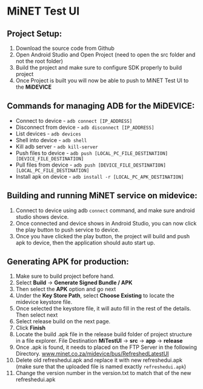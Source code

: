 # MiNET Test UI

## Project Setup:

1. Download the source code from Github
2. Open Android Studio and Open Project (need to open the src folder and not the root folder)
3. Build the project and make sure to configure SDK properly to build project
4. Once Project is built you will now be able to push to MiNET Test UI to the **MiDEVICE**

## Commands for managing ADB for the MiDEVICE:

- Connect to device - `adb connect [IP_ADDRESS]`
- Disconnect from device - `adb disconnect [IP_ADDRESS]`
- List devices - `adb devices`
- Shell into device - `adb shell`
- Kill adb server - `adb kill-server`
- Push files to device - `adb push [LOCAL_PC_FILE_DESTINATION] [DEVICE_FILE_DESTINATION]`
- Pull files from device - `adb push [DEVICE_FILE_DESTINATION] [LOCAL_PC_FILE_DESTINATION]`
- Install apk on device - `adb install -r [LOCAL_PC_APK_DESTINATION]`

## Building and running MiNET service on midevice:

1. Connect to device using adb `connect` command, and make sure android studio shows device.
2. Once connected and device shows in Android Studio, you can now click the play button to push service to device.
3. Once you have clicked the play button, the project will build and push apk to device, then the application should auto start up.

## Generating APK for production:

1. Make sure to build project before hand.
2. Select **Build** -> **Generate Signed Bundle / APK**
3. Then select the **APK** option and go next
4. Under the **Key Store Path**, select **Choose Existing** to locate the midevice keystore file.
5. Once selected the keystore file, it will auto fill in the rest of the details. Then select next
6. Select release build on the next page.
7. Click **Finish**
8. Locate the build .apk file in the release build folder of project structure in a file explorer. File Destination **MiTestUI** -> **src** -> **app** -> **release**
9. Once .apk is found, it needs to placed on the FTP Server in the following Directory. www.minet.co.za/midevice/bus/RefreshedLatestUI
10. Delete old refreshedui.apk and replace it with new refreshedui.apk (make sure that the uploaded file is named exactly `refreshedui.apk`)
11. Change the version number in the version.txt to match that of the new refreshedui.apk
